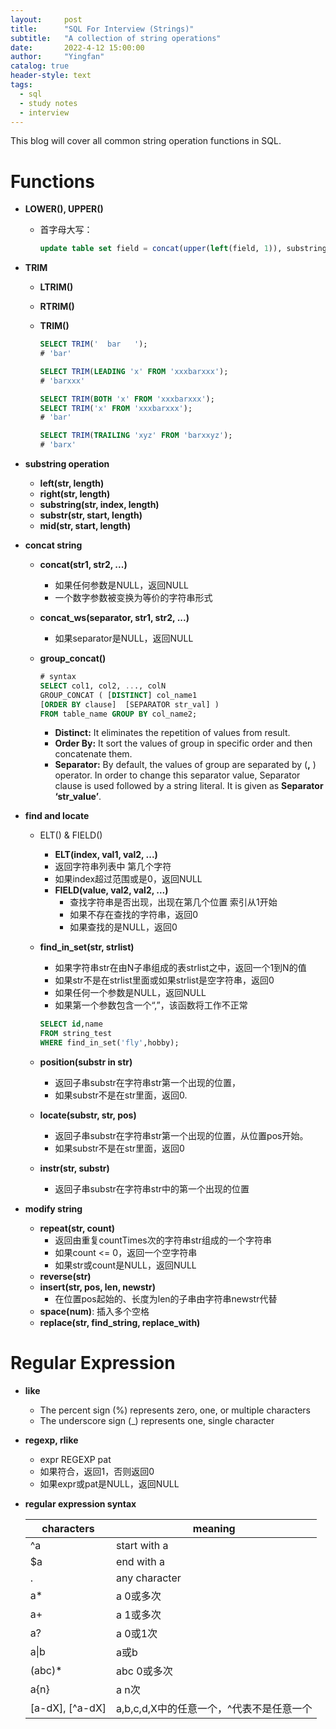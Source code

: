 ```yaml
---
layout:     post
title:      "SQL For Interview (Strings)"
subtitle:   "A collection of string operations"
date:       2022-4-12 15:00:00
author:     "Yingfan"
catalog: true
header-style: text
tags:
  - sql
  - study notes
  - interview
---
```


This blog will cover all common string operation functions in SQL.

# Functions

- **LOWER(), UPPER()**

  - 首字母大写：

    ```sql
    update table set field = concat(upper(left(field, 1)), substring(field, 2, (length(field)-1)))
    ```

- **TRIM**

  - **LTRIM()**

  - **RTRIM()**

  - **TRIM()**

    ```sql
    SELECT TRIM('  bar   ');
    # 'bar'
    
    SELECT TRIM(LEADING 'x' FROM 'xxxbarxxx');
    # 'barxxx'
    
    SELECT TRIM(BOTH 'x' FROM 'xxxbarxxx');
    SELECT TRIM('x' FROM 'xxxbarxxx');
    # 'bar'
    
    SELECT TRIM(TRAILING 'xyz' FROM 'barxxyz');
    # 'barx'
    ```

- **substring operation**
  - **left(str, length)**
  - **right(str, length)**
  - **substring(str, index, length)**
  - **substr(str, start, length)**
  - **mid(str, start, length)**

- **concat string**

  - **concat(str1, str2, ...)**

    - 如果任何参数是NULL，返回NULL
    - 一个数字参数被变换为等价的字符串形式

  - **concat_ws(separator, str1, str2, ...)**

    - 如果separator是NULL，返回NULL

  - **group_concat()**

    ```sql
    # syntax
    SELECT col1, col2, ..., colN
    GROUP_CONCAT ( [DISTINCT] col_name1 
    [ORDER BY clause]  [SEPARATOR str_val] ) 
    FROM table_name GROUP BY col_name2;
    ```

    - **Distinct:** It eliminates the repetition of values from result.
    - **Order By:** It sort the values of group in specific order and then concatenate them.
    - **Separator:** By default, the values of group are separated by (**,** ) operator. In order to change this separator value, Separator clause is used followed by a string literal. It is given as **Separator ‘str_value’**.

- **find and locate**

  - ELT() & FIELD()

    - **ELT(index, val1, val2, ...)**
    - 返回字符串列表中 第几个字符
    - 如果index超过范围或是0，返回NULL
    - **FIELD(value, val2, val2, ...)**
      - 查找字符串是否出现，出现在第几个位置 索引从1开始
      - 如果不存在查找的字符串，返回0
      - 如果查找的是NULL，返回0

  - **find_in_set(str, strlist)**

    - 如果字符串str在由N子串组成的表strlist之中，返回一个1到N的值
    - 如果str不是在strlist里面或如果strlist是空字符串，返回0
    - 如果任何一个参数是NULL，返回NULL
    - 如果第一个参数包含一个“,”，该函数将工作不正常

    ```sql
    SELECT id,name 
    FROM string_test 
    WHERE find_in_set('fly',hobby);
    ```

  - **position(substr in str)**

    - 返回子串substr在字符串str第一个出现的位置，
    - 如果substr不是在str里面，返回0.

  - **locate(substr, str, pos)**

    - 返回子串substr在字符串str第一个出现的位置，从位置pos开始。
    - 如果substr不是在str里面，返回0

  - **instr(str, substr)**

    - 返回子串substr在字符串str中的第一个出现的位置

- **modify string**

  - **repeat(str, count)**
    - 返回由重复countTimes次的字符串str组成的一个字符串
    - 如果count <= 0，返回一个空字符串
    - 如果str或count是NULL，返回NULL
  - **reverse(str)**
  - **insert(str, pos, len, newstr)**
    - 在位置pos起始的、长度为len的子串由字符串newstr代替
  - **space(num)**: 插入多个空格
  - **replace(str, find_string, replace_with)**

# Regular Expression

- **like**

  - The percent sign (%) represents zero, one, or multiple characters
  - The underscore sign (_) represents one, single character

- **regexp, rlike**

  - expr REGEXP pat
  - 如果符合，返回1，否则返回0
  - 如果expr或pat是NULL，返回NULL

- **regular expression syntax**

  | characters       | meaning                                  |
  | ---------------- | ---------------------------------------- |
  | ^a               | start with a                             |
  | $a               | end with a                               |
  | .                | any character                            |
  | a*               | a 0或多次                                |
  | a+               | a 1或多次                                |
  | a?               | a 0或1次                                 |
  | a\|b             | a或b                                     |
  | (abc)*           | abc 0或多次                              |
  | a{n}             | a n次                                    |
  | [a-dX], [\^a-dX] | a,b,c,d,X中的任意一个，^代表不是任意一个 |

  